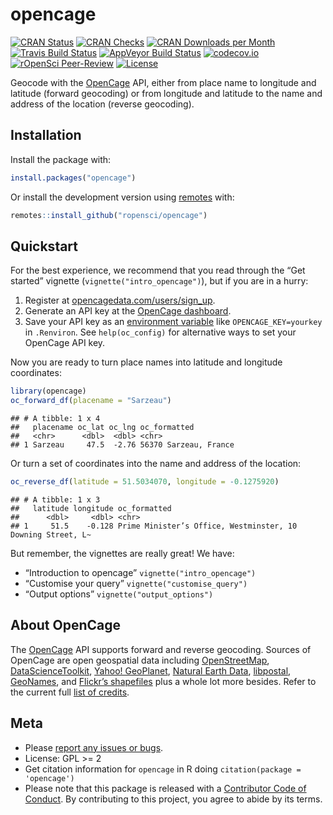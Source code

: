 
<!-- README.md is generated from README.Rmd. Please edit that file -->

# opencage

<!-- badges: start -->

[![CRAN
Status](https://www.r-pkg.org/badges/version/opencage)](https://cran.r-project.org/package=opencage)
[![CRAN
Checks](https://cranchecks.info/badges/worst/opencage)](https://cran.r-project.org/web/checks/check_results_opencage.html)
[![CRAN Downloads per
Month](https://cranlogs.r-pkg.org/badges/opencage)](https://cran.r-project.org/package=opencage)
[![Travis Build
Status](https://travis-ci.org/ropensci/opencage.svg?branch=master)](https://travis-ci.org/ropensci/opencage)
[![AppVeyor Build
Status](https://ci.appveyor.com/api/projects/status/github/ropensci/opencage?branch=master&svg=true)](https://ci.appveyor.com/project/maelle/opencage)
[![codecov.io](https://codecov.io/github/ropensci/opencage/coverage.svg?branch=master)](https://codecov.io/github/ropensci/opencage?branch=master)
[![rOpenSci
Peer-Review](https://badges.ropensci.org/36_status.svg)](https://github.com/ropensci/software-review/issues/36)
[![License](https://img.shields.io/cran/l/opencage)](https://opensource.org/licenses/gpl-license)

<!-- badges: end -->

Geocode with the [OpenCage](https://opencagedata.com/) API, either from
place name to longitude and latitude (forward geocoding) or from
longitude and latitude to the name and address of the location (reverse
geocoding).

## Installation

Install the package with:

``` r
install.packages("opencage")
```

Or install the development version using
[remotes](https://remotes.r-lib.org/) with:

``` r
remotes::install_github("ropensci/opencage")
```

## Quickstart

For the best experience, we recommend that you read through the “Get
started” vignette (`vignette("intro_opencage")`), but if you are in a
hurry:

1.  Register at
    [opencagedata.com/users/sign\_up](https://opencagedata.com/users/sign_up).
2.  Generate an API key at the [OpenCage
    dashboard](https://opencagedata.com/dashboard#api-keys).
3.  Save your API key as an [environment
    variable](https://rstats.wtf/r-startup.html#renviron) like
    `OPENCAGE_KEY=yourkey` in `.Renviron`. See `help(oc_config)` for
    alternative ways to set your OpenCage API key.

Now you are ready to turn place names into latitude and longitude
coordinates:

``` r
library(opencage)
oc_forward_df(placename = "Sarzeau")
```

    ## # A tibble: 1 x 4
    ##   placename oc_lat oc_lng oc_formatted         
    ##   <chr>      <dbl>  <dbl> <chr>                
    ## 1 Sarzeau     47.5  -2.76 56370 Sarzeau, France

Or turn a set of coordinates into the name and address of the location:

``` r
oc_reverse_df(latitude = 51.5034070, longitude = -0.1275920)
```

    ## # A tibble: 1 x 3
    ##   latitude longitude oc_formatted                                               
    ##      <dbl>     <dbl> <chr>                                                      
    ## 1     51.5    -0.128 Prime Minister’s Office, Westminster, 10 Downing Street, L~

But remember, the vignettes are really great\! We have:

  - “Introduction to opencage” `vignette("intro_opencage")`
  - “Customise your query” `vignette("customise_query")`
  - “Output options” `vignette("output_options")`

## About OpenCage

The [OpenCage](https://opencagedata.com/) API supports forward and
reverse geocoding. Sources of OpenCage are open geospatial data
including [OpenStreetMap](https://www.openstreetmap.org/),
[DataScienceToolkit](https://github.com/petewarden/dstk), [Yahoo\!
GeoPlanet](https://developer.yahoo.com/geo/geoplanet/data/), [Natural
Earth Data](https://www.naturalearthdata.com/),
[libpostal](https://github.com/openvenues/libpostal),
[GeoNames](https://www.geonames.org/), and [Flickr’s
shapefiles](https://code.flickr.net/2009/05/21/flickr-shapefiles-public-dataset-10/)
plus a whole lot more besides. Refer to the current full [list of
credits](https://opencagedata.com/credits).

## Meta

  - Please [report any issues or
    bugs](https://github.com/ropensci/opencage/issues).
  - License: GPL \>= 2
  - Get citation information for `opencage` in R doing `citation(package
    = 'opencage')`
  - Please note that this package is released with a [Contributor Code
    of Conduct](https://ropensci.org/code-of-conduct/). By contributing
    to this project, you agree to abide by its terms.
